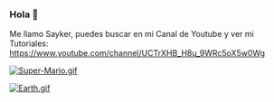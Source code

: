 ### Hola 👋 

Me llamo Sayker, puedes buscar en mi Canal de Youtube y ver mi Tutoriales: https://www.youtube.com/channel/UCTrXHB_H8u_9WRc5oX5w0Wg
                                                                           
[![Super-Mario.gif](https://i.postimg.cc/wjQk1JnS/Super-Mario.gif)](https://postimg.cc/QFV7PB8b)

[![Earth.gif](https://i.postimg.cc/HLt5S2B2/Earth.gif)](https://postimg.cc/3yddNgM4)
